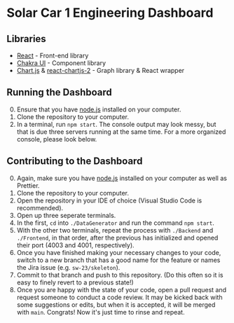 # Solar Car 1 Engineering Dashboard

## Libraries

- [React](https://reactjs.org/) - Front-end library
- [Chakra UI](https://chakra-ui.com/) - Component library
- [Chart.js](https://www.chartjs.org/) & [react-chartjs-2](https://www.npmjs.com/package/react-chartjs-2) - Graph library & React wrapper

## Running the Dashboard

0. Ensure that you have [node.js](https://nodejs.org/en/download/) installed on your computer.
1. Clone the repository to your computer.
2. In a terminal, run `npm start`. The console output may look messy, but that is due three servers running at the same time. For a more organized console, please look below.

## Contributing to the Dashboard

0. Again, make sure you have [node.js](https://nodejs.org/en/download/) installed on your computer as well as Prettier.
1. Clone the repository to your computer.
2. Open the repository in your IDE of choice (Visual Studio Code is recommended).
3. Open up three seperate terminals.
4. In the first, `cd` into `./DataGenerator` and run the command `npm start`.
5. With the other two terminals, repeat the process with `./Backend` and `./Frontend`, in that order, after the previous has initialized and opened their port (4003 and 4001, respectively).
6. Once you have finished making your necessary changes to your code, switch to a new branch that has a good name for the feature or names the Jira issue (e.g. `sw-23/skeleton`).
7. Commit to that branch and push to this repository. (Do this often so it is easy to finely revert to a previous state!)
8. Once you are happy with the state of your code, open a pull request and request someone to conduct a code review. It may be kicked back with some suggestions or edits, but when it is accepted, it will be merged with `main`. Congrats! Now it's just time to rinse and repeat.
